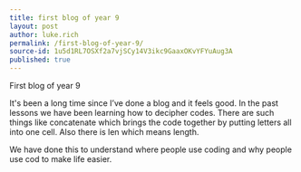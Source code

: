 ```yaml
---
title: first blog of year 9
layout: post
author: luke.rich
permalink: /first-blog-of-year-9/
source-id: 1u5d1RL7OSXf2a7vjSCy14V3ikc9GaaxOKvYFYuAug3A
published: true
---
```

First blog of year 9

It's been a long time since I’ve done a blog and it feels good. In the past lessons we have been learning how to decipher codes. There are such things like concatenate which brings the code together by putting letters all into one cell. Also there is len which means length.

We have done this to understand where people use coding and why people use cod to make life easier.

